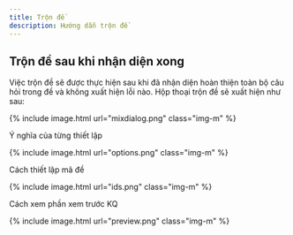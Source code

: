 ```yaml
---
title: Trộn đề
description: Hướng dẫn trộn đề
---
```


## Trộn đề sau khi nhận diện xong

Việc trộn đề sẽ được thực hiện sau khi đã nhận diện hoàn thiện toàn bộ câu hỏi trong đề và không xuất hiện lỗi nào.
Hộp thoại trộn đề sẽ xuất hiện như sau:

{% include image.html url="mixdialog.png" class="img-m" %}

Ý nghĩa của từng thiết lập

{% include image.html url="options.png" class="img-m" %}

Cách thiết lập mã đề

{% include image.html url="ids.png" class="img-m" %}

Cách xem phần xem trước KQ

{% include image.html url="preview.png" class="img-m" %}

